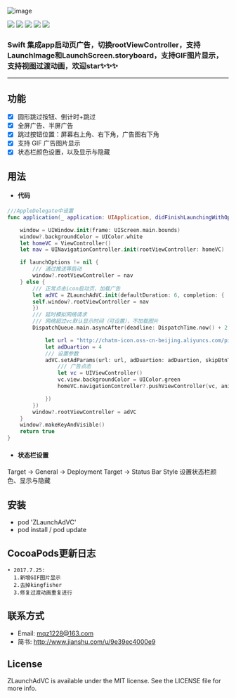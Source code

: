 ![image](https://github.com/MQZHot/ZLaunchAdVC/blob/master/Picture/ZLaunchAdVC.png)

![](https://img.shields.io/badge/platform-iOS-red.svg) ![](https://img.shields.io/badge/language-Swift-green.svg) ![](https://img.shields.io/badge/support-iOS%208%2B-blue.svg) ![](https://img.shields.io/badge/license-MIT%20License-brightgreen.svg) ![](https://img.shields.io/badge/pod-0.0.2-yellow.svg)

### Swift 集成app启动页广告，切换rootViewController，支持LaunchImage和LaunchScreen.storyboard，支持GIF图片显示，支持视图过渡动画，欢迎star✨✨✨
**********

## 功能

- [x] 圆形跳过按钮、倒计时+跳过
- [x] 全屏广告、半屏广告
- [x] 跳过按钮位置：屏幕右上角、右下角，广告图右下角
- [x] 支持 GIF 广告图片显示
- [x] 状态栏颜色设置，以及显示与隐藏

## 用法

* #### 代码

```swift
///AppleDelegate中设置
func application(_ application: UIApplication, didFinishLaunchingWithOptions launchOptions: [UIApplicationLaunchOptionsKey: Any]?) -> Bool {

    window = UIWindow.init(frame: UIScreen.main.bounds)
    window?.backgroundColor = UIColor.white
    let homeVC = ViewController()
    let nav = UINavigationController.init(rootViewController: homeVC)

    if launchOptions != nil {
        /// 通过推送等启动
        window?.rootViewController = nav
    } else {
        /// 正常点击icon启动页，加载广告
        let adVC = ZLaunchAdVC.init(defaultDuration: 6, completion: {
        self.window?.rootViewController = nav
        })
        /// 延时模拟网络请求
        /// 网络超过vc默认显示时间（可设置），不加载图片
        DispatchQueue.main.asyncAfter(deadline: DispatchTime.now() + 2, execute: {

            let url = "http://chatm-icon.oss-cn-beijing.aliyuncs.com/pic/pic_20170725104352981.jpg"
            let adDuartion = 4
            /// 设置参数
            adVC.setAdParams(url: url, adDuartion: adDuartion, skipBtnType: .circle, adViewBottomDistance: 100, transitionType: .filpFromLeft, adImgViewClick: {
                /// 广告点击
                let vc = UIViewController()
                vc.view.backgroundColor = UIColor.green
                homeVC.navigationController?.pushViewController(vc, animated: true)

            })
        })
        window?.rootViewController = adVC
    }
    window?.makeKeyAndVisible()
    return true
}
```

* #### 状态栏设置

Target -> General -> Deployment Target -> Status Bar Style 设置状态栏颜色、显示与隐藏

## 安装

* pod 'ZLaunchAdVC'
* pod install / pod update


## CocoaPods更新日志

```
• 2017.7.25: 
  1.新增GIF图片显示
  2.去掉kingfisher
  3.修复过渡动画重复进行

```

## 联系方式

* Email: mqz1228@163.com
* 简书: http://www.jianshu.com/u/9e39ec4000e9

## License

ZLaunchAdVC is available under the MIT license. See the LICENSE file for more info.
